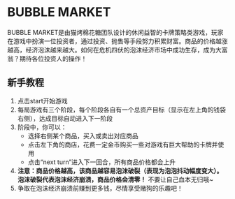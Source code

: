 # BUBBLE MARKET
BUBBLE MARKET是由猫烤棉花糖团队设计的休闲益智的卡牌策略类游戏，玩家在游戏中扮演一位投资者，通过投资、抛售等手段努力积累财富。商品的价格越涨越高，经济泡沫越来越大。如何在危机四伏的泡沫经济市场中成功生存，成为大富翁？期待各位投资人的操作！

## 新手教程
1. 点击start开始游戏
2. 每局游戏有三个阶段，每个阶段各自有一个总资产目标（显示在左上角的钱袋右侧），达成目标自动进入下一阶段
3. 阶段中，你可以：
   * 选择右侧某个商品，买入或卖出对应商品
   * 点击左下角的商店，花费一定金币购买一些对游戏有巨大帮助的卡牌并使用
   * 点击“next turn”进入下一回合，所有商品价格都会上升
4. **注意：商品价格越高，该商品越容易泡沫破裂（表现为泡泡抖动幅度变大）。泡沫破裂代表泡沫经济崩溃，商品价格会清零！** 不要让自己血本无归哦~
5. 争取在泡沫经济崩溃前赚到更多钱，尽情享受赌狗的乐趣吧！